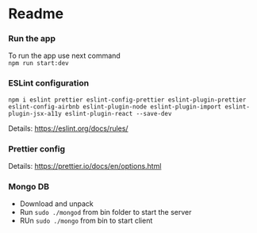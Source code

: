 # Readme

### Run the app

To run the app use next command  
`npm run start:dev`

### ESLint configuration

`npm i eslint prettier eslint-config-prettier eslint-plugin-prettier eslint-config-airbnb eslint-plugin-node eslint-plugin-import eslint-plugin-jsx-a11y eslint-plugin-react --save-dev`

Details: https://eslint.org/docs/rules/

### Prettier config

Details: https://prettier.io/docs/en/options.html

### Mongo DB

- Download and unpack
- Run `sudo ./mongod` from bin folder to start the server
- RUn `sudo ./mongo` from bin to start client
